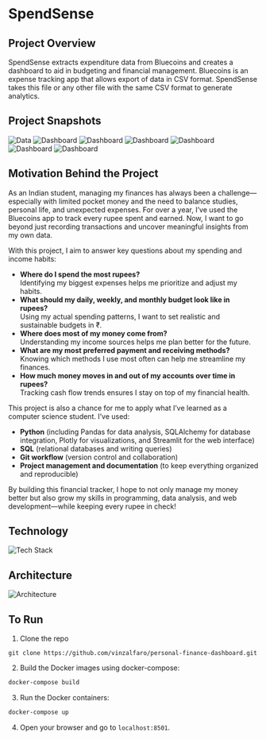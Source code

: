 # SpendSense

## Project Overview
SpendSense extracts expenditure data from Bluecoins and creates a dashboard to aid in budgeting and financial management. 
Bluecoins is an expense tracking app that allows export of data in CSV format. SpendSense takes this file or 
any other file with the same CSV format to generate analytics.

## Project Snapshots
![Data](images/data_tab.png)
![Dashboard](images/dashboard_tab1.png)
![Dashboard](images/dashboard_tab2.png)
![Dashboard](images/dashboard_tab3.png)
![Dashboard](images/dashboard_tab4.png)
![Dashboard](images/dashboard_tab5.png)
![Dashboard](images/dashboard_tab6.png)

## Motivation Behind the Project

As an Indian student, managing my finances has always been a challenge—especially with limited pocket money and the need to balance studies, personal life, and unexpected expenses. For over a year, I’ve used the Bluecoins app to track every rupee spent and earned. Now, I want to go beyond just recording transactions and uncover meaningful insights from my own data.

With this project, I aim to answer key questions about my spending and income habits:

- **Where do I spend the most rupees?**  
  Identifying my biggest expenses helps me prioritize and adjust my habits.
- **What should my daily, weekly, and monthly budget look like in rupees?**  
  Using my actual spending patterns, I want to set realistic and sustainable budgets in ₹.
- **Where does most of my money come from?**  
  Understanding my income sources helps me plan better for the future.
- **What are my most preferred payment and receiving methods?**  
  Knowing which methods I use most often can help me streamline my finances.
- **How much money moves in and out of my accounts over time in rupees?**  
  Tracking cash flow trends ensures I stay on top of my financial health.

This project is also a chance for me to apply what I’ve learned as a computer science student. I’ve used:

- **Python** (including Pandas for data analysis, SQLAlchemy for database integration, Plotly for visualizations, and Streamlit for the web interface)
- **SQL** (relational databases and writing queries)
- **Git workflow** (version control and collaboration)
- **Project management and documentation** (to keep everything organized and reproducible)

By building this financial tracker, I hope to not only manage my money better but also grow my skills in programming, data analysis, and web development—while keeping every rupee in check!

## Technology
![Tech Stack](<images/Architecture Diagram.jpg>)

## Architecture
![Architecture](images/workflow.png)


## To Run
1. Clone the repo
```shell
git clone https://github.com/vinzalfaro/personal-finance-dashboard.git
```
2. Build the Docker images using docker-compose:
```bash
docker-compose build
```
3. Run the Docker containers:
```bash
docker-compose up
```
4. Open your browser and go to `localhost:8501`.
